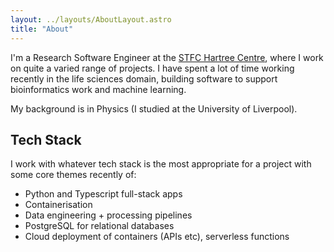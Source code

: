 ```yaml
---
layout: ../layouts/AboutLayout.astro
title: "About"
---
```


I'm a Research Software Engineer at the [STFC Hartree Centre](https://www.hartree.stfc.ac.uk/), where I work on quite a varied range of projects. I have spent a lot of time working recently in the life sciences domain, building software to support bioinformatics work and machine learning.

My background is in Physics (I studied at the University of Liverpool).

## Tech Stack

I work with whatever tech stack is the most appropriate for a project with some core themes recently of:

- Python and Typescript full-stack apps
- Containerisation
- Data engineering + processing pipelines
- PostgreSQL for relational databases
- Cloud deployment of containers (APIs etc), serverless functions
